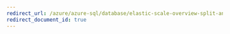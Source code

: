 ```yaml
---
redirect_url: /azure/azure-sql/database/elastic-scale-overview-split-and-merge
redirect_document_id: true
---
```

